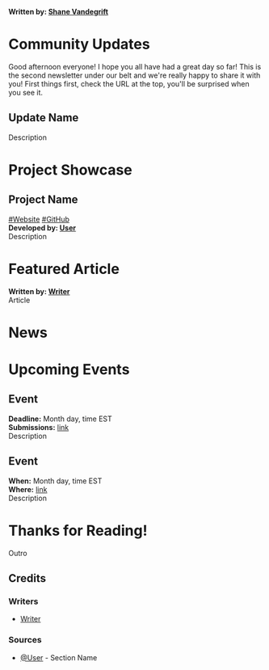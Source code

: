 **Written by: [Shane Vandegrift](https://twitter.com/vandesm14)**
# Community Updates
Good afternoon everyone! I hope you all have had a great day so far! This is the second newsletter under our belt and we're really happy to share it with you! First things first, check the URL at the top, you'll be surprised when you see it.

## Update Name
Description

# Project Showcase
## Project Name
[#Website]() [#GitHub]()<br>
**Developed by: [User]()**<br>
Description

# Featured Article
**Written by: [Writer]()**<br>
Article
<!-- > Quote *([@User]())* -->

# News


# Upcoming Events
## Event
**Deadline:** Month day, time EST<br>
**Submissions:** [link]()<br>
Description

## Event
**When:** Month day, time EST<br>
**Where:** [link]()<br>
Description

# Thanks for Reading!
Outro

## Credits

### Writers
+ [Writer]()

### Sources
+ [@User]() - Section Name